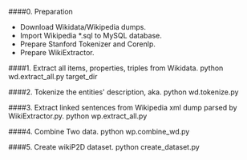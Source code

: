 ####0. Preparation
 * Download Wikidata/Wikipedia dumps.  
 * Import Wikipedia *.sql to MySQL database.
 * Prepare Stanford Tokenizer and Corenlp.
 * Prepare WikiExtractor.

####1. Extract all items, properties, triples from Wikidata.
python wd.extract_all.py target_dir

####2. Tokenize the entities' description, aka.
python wd.tokenize.py

####3. Extract linked sentences from Wikipedia xml dump parsed by WikiExtractor.py.
python wp.extract_all.py

####4. Combine Two data.
python wp.combine_wd.py

####5. Create wikiP2D dataset.
python create_dataset.py
